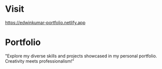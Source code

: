# Visit
https://edwinkumar-portfolio.netlify.app
# Portfolio
"Explore my diverse skills and projects showcased in my personal portfolio. Creativity meets professionalism!"


